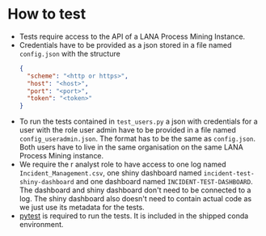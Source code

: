 # How to test

* Tests require access to the API of a LANA Process Mining Instance.
* Credentials have to be provided as a json stored in a file named `config.json` with the structure
    ```json
    {
      "scheme": "<http or https>",
      "host": "<host>",
      "port": "<port>",
      "token": "<token>"
    }
    ```
* To run the tests contained in `test_users.py` a json with credentials for a user with the role user admin have to be provided in a file named `config_useradmin.json`. The format has to be the same as `config.json`. Both users have to live in the same organisation on the same LANA Process Mining instance.
* We require the r analyst role to have access to one log named `Incident_Management.csv`, one shiny dashboard named `incident-test-shiny-dashboard` and one dashboard named `INCIDENT-TEST-DASHBOARD`. The dashboard and shiny dashboard don't need to be connected to a log. The shiny dashboard also doesn't need to contain actual code as we just use its metadata for the tests.
* [pytest](https://docs.pytest.org/en/latest/) is required to run the tests. It is included in the shipped conda environment.
